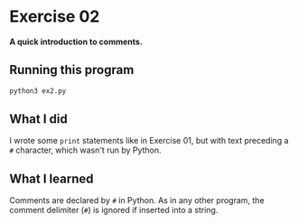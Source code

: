 # Exercise 02

**A quick introduction to comments.**

## Running this program

```sh
python3 ex2.py
```

## What I did

I wrote some `print` statements like in Exercise 01, but with text preceding a `#` character, which wasn't run by Python.

## What I learned

Comments are declared by `#` in Python.
As in any other program, the comment delimiter (`#`) is ignored if inserted into a string.
